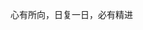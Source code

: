 心有所向，日复一日，必有精进

<!---
Taoue/Taoue is a ✨ special ✨ repository because its `README.md` (this file) appears on your GitHub profile.
You can click the Preview link to take a look at your changes.
--->

